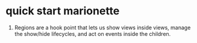 # quick start marionette 

1. Regions are a hook point that lets us show views inside views, manage the
show/hide lifecycles, and act on events inside the children.